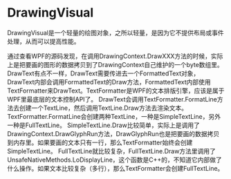 # DrawingVisual

DrawingVisual是一个轻量的绘图对象，之所以轻量，是因为它不提供布局或事件处理，从而可以提高性能。

通过查看WPF的源码发现，在调用DrawingContext.DrawXXX方法的时候，实际上是把要画的图形的数据拷贝到了DrawingContext自己维护的一个byte数组里。
DrawText有点不一样，DrawText需要传进去一个FormattedText对象，DrawText内部会调用FormattedText的Draw方法，FormattedText内部使用TextFormatter来DrawText。TextFormatter是WPF的文本排版引擎，应该是属于WPF里最底层的文本控制API了。
DrawText会调用TextFormatter.FormatLine方法去创建一个TextLine，然后调用TextLine.Draw方法去渲染文本。
TextFormatter.FormatLine会创建两种TextLine，一种是SimpleTextLine，另外一种是FullTextLine。
SimpleTextLine.Draw比较简单，实际上是调用了DrawingContext.DrawGlyphRun方法，DrawGlyphRun也是把要画的数据拷贝到内存里。如果要画的文本只有一行，那么TextFormatter始终会创建SimpleTextLine。
FullTextLine就比较复杂，FullTextLine.Draw方法里调用了UnsafeNativeMethods.LoDisplayLine，这个函数是C++的，不知道它内部做了什么操作。如果文本比较复杂（多行），那么TextFormatter会创建FullTextLine。
